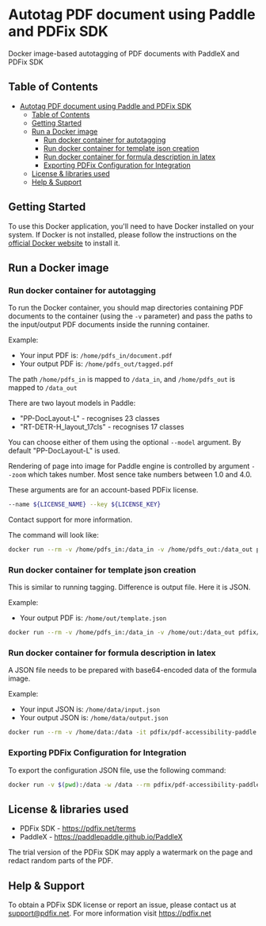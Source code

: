 # Autotag PDF document using Paddle and PDFix SDK

Docker image-based autotagging of PDF documents with PaddleX and PDFix SDK

## Table of Contents

- [Autotag PDF document using Paddle and PDFix SDK](#autotag-paddle)
  - [Table of Contents](#table-of-contents)
  - [Getting Started](#getting-started)
  - [Run a Docker image ](#run-docker-image)
    - [Run docker container for autotagging](#run-docker-container-autotagging)
    - [Run docker container for template json creation](#run-docker-container-template)
    - [Run docker container for formula description in latex](#run-docker-container-formula)
    - [Exporting PDFix Configuration for Integration](#export-config-json-integration)
  - [License \& libraries used](#license)
  - [Help \& Support](#help-support)


## Getting Started

To use this Docker application, you'll need to have Docker installed on your system. If Docker is not installed, please follow the instructions on the [official Docker website](https://docs.docker.com/get-docker/) to install it.

## Run a Docker image

### Run docker container for autotagging
To run the Docker container, you should map directories containing PDF documents to the container (using the `-v` parameter) and pass the paths to the input/output PDF documents inside the running container.

Example: 

- Your input PDF is: `/home/pdfs_in/document.pdf`
- Your output PDF is: `/home/pdfs_out/tagged.pdf`

The path `/home/pdfs_in` is mapped to `/data_in`, and `/home/pdfs_out` is mapped to `/data_out`

There are two layout models in Paddle:
- "PP-DocLayout-L" - recognises 23 classes
- "RT-DETR-H_layout_17cls" - recognises 17 classes

You can choose either of them using the optional `--model` argument. By default "PP-DocLayout-L" is used.

Rendering of page into image for Paddle engine is controlled by argument `--zoom` which takes number.
Most sence take numbers between 1.0 and 4.0.

These arguments are for an account-based PDFix license.
```bash
--name ${LICENSE_NAME} --key ${LICENSE_KEY}
```
Contact support for more information.

The command will look like:

```bash
docker run --rm -v /home/pdfs_in:/data_in -v /home/pdfs_out:/data_out pdfix/pdf-accessibility-paddle:latest tag --name $LICENSE_NAME --key $LICENSE_KEY --input /data_in/document.pdf --output /data_out/tagged.pdf --model PP-DocLayout-L --zoom 2.0
```

### Run docker container for template json creation
This is similar to running tagging. Difference is output file. Here it is JSON.

Example:

- Your output PDF is: `/home/out/template.json`

```bash
docker run --rm -v /home/pdfs_in:/data_in -v /home/out:/data_out pdfix/pdf-accessibility-paddle:latest template --input /data_in/document.pdf --output /data_out/template.json --model PP-DocLayout-L --zoom 2.0
```

### Run docker container for formula description in latex
A JSON file needs to be prepared with base64-encoded data of the formula image.

Example:

- Your input JSON is: `/home/data/input.json`
- Your output JSON is: `/home/data/output.json`

```bash
docker run --rm -v /home/data:/data -it pdfix/pdf-accessibility-paddle:latest generate_alt_text_formula -i /data/input.json -o /data/output.json
```

### Exporting PDFix Configuration for Integration
To export the configuration JSON file, use the following command:

```bash
docker run -v $(pwd):/data -w /data --rm pdfix/pdf-accessibility-paddle:latest config -o config.json
```

## License & libraries used
- PDFix SDK - https://pdfix.net/terms
- PaddleX - https://paddlepaddle.github.io/PaddleX

The trial version of the PDFix SDK may apply a watermark on the page and redact random parts of the PDF.

## Help & Support
To obtain a PDFix SDK license or report an issue, please contact us at support@pdfix.net.
For more information visit https://pdfix.net

